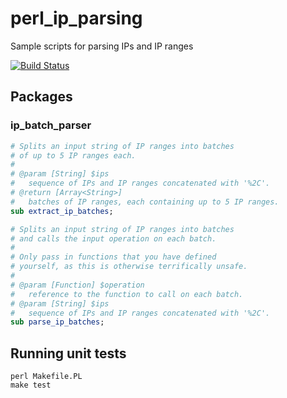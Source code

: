 # perl_ip_parsing
Sample scripts for parsing IPs and IP ranges

[<img src="https://travis-ci.org/msayson/perl_ip_parsing.svg?branch=master" alt="Build Status" />](https://travis-ci.org/msayson/perl_ip_parsing)

## Packages

### ip_batch_parser

```perl
# Splits an input string of IP ranges into batches
# of up to 5 IP ranges each.
#
# @param [String] $ips
#   sequence of IPs and IP ranges concatenated with '%2C'.
# @return [Array<String>]
#   batches of IP ranges, each containing up to 5 IP ranges.
sub extract_ip_batches;

# Splits an input string of IP ranges into batches
# and calls the input operation on each batch.
#
# Only pass in functions that you have defined
# yourself, as this is otherwise terrifically unsafe.
#
# @param [Function] $operation
#   reference to the function to call on each batch.
# @param [String] $ips
#   sequence of IPs and IP ranges concatenated with '%2C'.
sub parse_ip_batches;
```

## Running unit tests

```
perl Makefile.PL
make test
```
